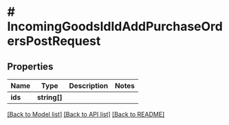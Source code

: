 # # IncomingGoodsIdIdAddPurchaseOrdersPostRequest

## Properties

Name | Type | Description | Notes
------------ | ------------- | ------------- | -------------
**ids** | **string[]** |  |

[[Back to Model list]](../../README.md#models) [[Back to API list]](../../README.md#endpoints) [[Back to README]](../../README.md)
